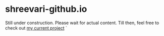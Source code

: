# shreevari-github.io
Still under construction. Please wait for actual content.
Till then, feel free to check out [my current project](https://github.com/shreevari/Tinderance)
`
